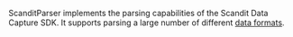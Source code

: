 ScanditParser implements the parsing capabilities of the Scandit Data Capture SDK. It supports parsing a large number of different [data formats](https://docs.scandit.com/data-capture-sdk/cordova/parser/formats.html).
